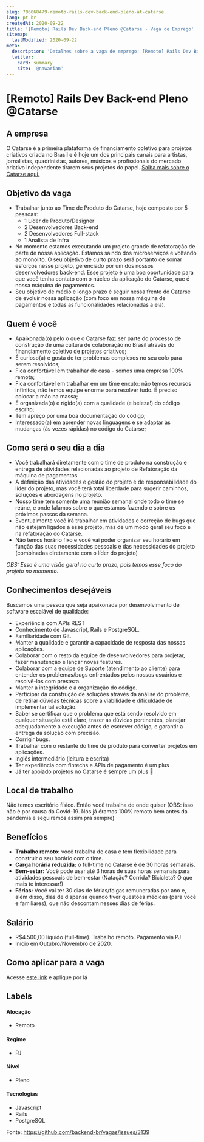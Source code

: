 ```yaml
---
slug: 706068479-remoto-rails-dev-back-end-pleno-at-catarse
lang: pt-br
createdAt: 2020-09-22
title: '[Remoto] Rails Dev Back-end Pleno @Catarse - Vaga de Emprego'
sitemap:
  lastModified: 2020-09-22
meta:
  description: 'Detalhes sobre a vaga de emprego: [Remoto] Rails Dev Back-end Pleno @Catarse'
  twitter:
    card: summary
    site: '@nawarian'
---
```


# [Remoto] Rails Dev Back-end Pleno @Catarse

## A empresa
O Catarse é a primeira plataforma de financiamento coletivo para projetos criativos criada no Brasil e é hoje um dos principais canais para artistas, jornalistas, quadrinistas, autores, músicos e profissionais do mercado criativo independente tirarem seus projetos do papel. [Saiba mais sobre o Catarse aqui. ](https://crowdfunding.catarse.me/quem-somos)

## Objetivo da vaga

- Trabalhar junto ao Time de Produto do Catarse, hoje composto por 5 pessoas:
    - 1 Líder de
    Produto/Designer
    - 2 Desenvolvedores Back-end
    - 2 Desenvolvedores
    Full-stack
    - 1 Analista de Infra
- No momento estamos executando um projeto grande de refatoração de parte de nossa aplicação. Estamos saindo dos microserviços e voltando ao monolito. O seu objetivo de curto prazo será portanto de somar esforços nesse projeto, gerenciado por um dos nossos desenvolvedores back-end. Esse projeto é uma boa oportunidade para que você tenha contato com o núcleo da aplicação do Catarse, que é nossa máquina de pagamentos.
- Seu objetivo de médio e longo prazo é seguir nessa frente do Catarse de evoluir nossa aplicação (com foco em nossa máquina de pagamentos e todas as funcionalidades relacionadas a ela).

## Quem é você

- Apaixonada(o) pelo o que o Catarse faz: ser parte do processo de construção de uma
cultura de colaboração no Brasil através do financiamento coletivo de
projetos criativos;
- É curioso(a) e gosta de ter problemas complexos no seu colo para serem resolvidos;
- Fica confortável em trabalhar de casa - somos uma empresa 100% remota;
- Fica confortável em trabalhar em um time enxuto: não temos recursos
infinitos, não temos equipe enorme para resolver tudo. É preciso colocar a mão na massa;
- É organizada(o) e rígido(a) com a qualidade (e beleza!) do código escrito;
- Tem apreço por uma boa documentação do código;
- Interessado(a) em aprender novas linguagens e se adaptar às mudanças (às vezes rápidas) no código do Catarse;

## Como será o seu dia a dia

- Você trabalhará diretamente com o time de produto na construção e entrega de atividades relacionadas ao projeto de Refatoração da máquina de pagamentos.
- A definição das atividades e gestão do projeto é de responsabilidade do líder do projeto, mas você terá total liberdade para sugerir caminhos, soluções e abordagens no projeto.
- Nosso time tem somente uma reunião semanal onde todo o time se reúne, e onde falamos sobre o que estamos fazendo e sobre os próximos passos da semana.
- Eventualmente você irá trabalhar em atividades e correção de bugs que não estejam ligados a esse projeto, mas de um modo geral seu foco é na refatoração do Catarse.
- Não temos horário fixo e você vai poder organizar seu horário em função das suas necessidades pessoais e das necessidades do projeto (combinadas diretamente com o líder do projeto)

*OBS: Essa é uma visão geral no curto prazo, pois temos esse foco do projeto no momento.*

## Conhecimentos desejáveis

Buscamos uma pessoa que seja apaixonada por desenvolvimento de software escalável de qualidade:

- Experiência com APIs REST
- Conhecimento de Javascript, Rails e PostgreSQL.
- Familiaridade com Git.
- Manter a qualidade e garantir a capacidade de resposta das nossas aplicações.
- Colaborar com o resto da equipe de desenvolvedores para projetar, fazer manutenção e lançar novas features.
- Colaborar com a equipe de Suporte (atendimento ao cliente) para entender os
problemas/bugs enfrentados pelos nossos usuários e resolvê-los com
presteza.
- Manter a integridade e a organização do código.
- Participar da construção de soluções através da análise do problema, de retirar
dúvidas técnicas sobre a viabilidade e dificuldade de implementar tal
solução.
- Saber se certificar que o
problema que está sendo resolvido em qualquer situação está claro,
trazer as dúvidas pertinentes, planejar adequadamente a execução antes
de escrever código, e garantir a entrega da solução com precisão.
- Corrigir bugs.
- Trabalhar com o restante do time de produto para converter projetos em aplicações.
- Inglês intermediário (leitura e escrita)
- Ter experiência com fintechs e APIs de pagamento é um plus
- Já ter apoiado projetos no Catarse é sempre um plus 🖤

## Local de trabalho

Não temos escritório físico. Então você trabalha de onde quiser (OBS: isso não é por causa da Covid-19. Nós já éramos 100% remoto bem antes da pandemia e seguiremos assim pra sempre)

## Benefícios

- **Trabalho remoto:** você trabalha de casa e tem flexibilidade para construir o seu horário com o time.
- **Carga horária reduzida:** o full-time no Catarse é de 30 horas semanais.
- **Bem-estar:** Você pode usar até 3 horas de suas horas semanais para atividades
pessoais de bem-estar (Natação? Corrida? Bicicleta? O que mais te interessar!)
- **Férias:** Você vai ter 30 dias de
férias/folgas remuneradas por ano e, além disso, dias de dispensa quando tiver questões médicas (para você e familiares), que não descontam nesses dias de férias.

## Salário

- R$4.500,00 líquido (full-time). Trabalho remoto. Pagamento via PJ
- Início em Outubro/Novembro de 2020.

## Como aplicar para a vaga
Acesse [este link](https://catarse.freshteam.com/jobs/vhV4LZc8KZYc/dev-rails-backend-pleno-100-remoto) e aplique por lá

## Labels
<!-- retire os labels que não fazem sentido à vaga -->

#### Alocação
- Remoto

#### Regime
- PJ

#### Nível
- Pleno

#### Tecnologias
- Javascript
- Rails
- PostgreSQL

Fonte: https://github.com/backend-br/vagas/issues/3139